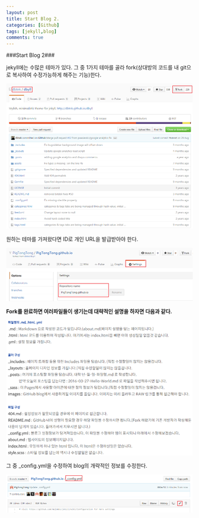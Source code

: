 ```yaml
---
layout: post
title: Start Blog 2.
categories: [Github]
tags: [jekyll,blog]
comments: true
---
```


###Start Blog 2###

jekyll에는 수많은 테마가 있다.
그 중 1가지 테마를 골라 fork(상대방의 코드를 내 git으로 복사하여 수정가능하게 해주는 기능)한다.

![Select thema](/images/2.select-thema.png)


원하는 테마를 가져왔다면 ID로 개인 URL을 발급받아야 한다.

![Create personal page](/images/3.create-personalpage.png)


**Fork를 완료하면 여러파일들이 생기는데 대략적인 설명을 하자면 다음과 같다.**

![Jekyll info](/images/5.jekyll-info.png)


그 중 _config.yml을 수정하여 blog의 개략적인 정보를 수정한다.

![Modi config](/images/4.modi-config.png)
